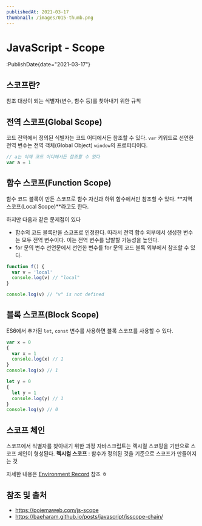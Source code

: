 ```yaml
---
publishedAt: 2021-03-17
thumbnail: /images/015-thumb.png
---
```


# JavaScript - Scope

:PublishDate{date="2021-03-17"}

## 스코프란?

참조 대상이 되는 식별자(변수, 함수 등)를 찾아내기 위한 규칙

## 전역 스코프(Global Scope)

코드 전역에서 정의된 식별자는 코드 어디에서든 참조할 수 있다.
`var` 키워드로 선언한 전역 변수는 전역 객체(Global Object) `window`의 프로퍼티이다.

```javascript
// a는 이제 코드 어디에서든 참조할 수 있다
var a = 1
```

## 함수 스코프(Function Scope)

함수 코드 블록이 만든 스코프로 함수 자신과 하위 함수에서만 참조할 수 있다.
**지역 스코프(Local Scope)**라고도 한다.

하지만 다음과 같은 문제점이 있다

- 함수의 코드 블록만을 스코프로 인정한다. 따라서 전역 함수 외부에서 생성한 변수는 모두 전역 변수이다. 이는 전역 변수를 남발할 가능성을 높인다.
- for 문의 변수 선언문에서 선언한 변수를 for 문의 코드 블록 외부에서 참조할 수 있다.

```js
function f() {
  var v = 'local'
  console.log(v) // "local"
}

console.log(v) // "v" is not defined
```

## 블록 스코프(Block Scope)

ES6에서 추가된 `let`, `const` 변수를 사용하면 블록 스코프를 사용할 수 있다.

```js
var x = 0
{
  var x = 1
  console.log(x) // 1
}
console.log(x) // 1

let y = 0
{
  let y = 1
  console.log(y) // 1
}
console.log(y) // 0
```

## 스코프 체인

스코프에서 식별자를 찾아내기 위한 과정
자바스크립트는 렉시컬 스코핑을 기반으로 스코프 체인이 형성된다.
**렉시컬 스코프** : 함수가 정의된 것을 기준으로 스코프가 만들어지는 것

자세한 내용은 [Environment Record](/blog/023-environment-record) 참조 ㅎ

## 참조 및 출처

- https://poiemaweb.com/js-scope
- https://baeharam.github.io/posts/javascript/jsscope-chain/
